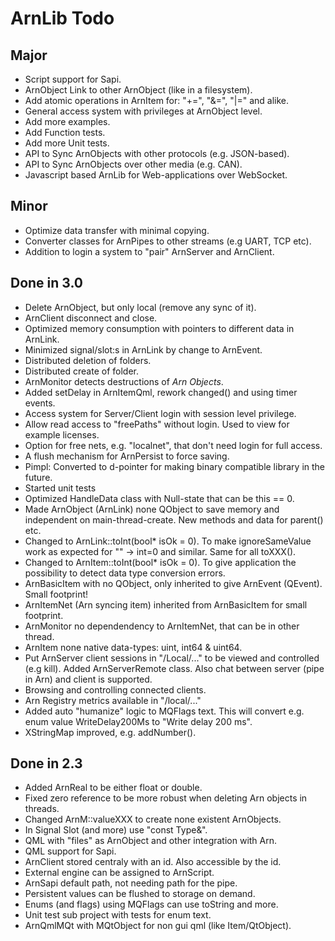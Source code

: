 ArnLib Todo
===========

Major
-----
* Script support for Sapi.
* ArnObject Link to other ArnObject (like in a filesystem).
* Add atomic operations in ArnItem for: "+=", "&=", "|=" and alike.
* General access system with privileges at ArnObject level.
* Add more examples.
* Add Function tests.
* Add more Unit tests.
* API to Sync ArnObjects with other protocols (e.g. JSON-based).
* API to Sync ArnObjects over other media (e.g. CAN).
* Javascript based ArnLib for Web-applications over WebSocket.

Minor
-----
* Optimize data transfer with minimal copying.
* Converter classes for ArnPipes to other streams (e.g UART, TCP etc).
* Addition to login a system to "pair" ArnServer and ArnClient.

Done in 3.0
-----------
* Delete ArnObject, but only local (remove any sync of it).
* ArnClient disconnect and close.
* Optimized memory consumption with pointers to different data in ArnLink.
* Minimized signal/slot:s in ArnLink by change to ArnEvent.
* Distributed deletion of folders.
* Distributed create of folder.
* ArnMonitor detects destructions of _Arn Objects_.
* Added setDelay in ArnItemQml, rework changed() and using timer events.
* Access system for Server/Client login with session level privilege.
* Allow read access to "freePaths" without login. Used to view for example licenses.
* Option for free nets, e.g. "localnet", that don't need login for full access.
* A flush mechanism for ArnPersist to force saving.
* Pimpl: Converted to d-pointer for making binary compatible library in the future.
* Started unit tests
* Optimized HandleData class with Null-state that can be this == 0.
* Made ArnObject (ArnLink) none QObject to save memory and independent on main-thread-create.
  New methods and data for parent() etc.
* Changed to ArnLink::toInt(bool* isOk = 0).
  To make ignoreSameValue work as expected for "" -> int=0 and similar. Same for all toXXX().
* Changed to ArnItem::toInt(bool* isOk = 0).
  To give application the possibility to detect data type conversion errors.
* ArnBasicItem with no QObject, only inherited to give ArnEvent (QEvent). Small footprint!
* ArnItemNet (Arn syncing item) inherited from ArnBasicItem for small footprint.
* ArnMonitor no dependendency to ArnItemNet, that can be in other thread.
* ArnItem none native data-types: uint, int64 & uint64.
* Put ArnServer client sessions in "/Local/..." to be viewed and controlled (e.g kill).
  Added ArnServerRemote class. Also chat between server (pipe in Arn) and client is supported.
* Browsing and controlling connected clients.
* Arn Registry metrics available in "/local/..."
* Added auto "humanize" logic to MQFlags text.
  This will convert e.g. enum value WriteDelay200Ms to "Write delay 200 ms".
* XStringMap improved, e.g. addNumber().

Done in 2.3
-----------
* Added ArnReal to be either float or double.
* Fixed zero reference to be more robust when deleting Arn objects in threads.
* Changed ArnM::valueXXX to create none existent ArnObjects.
* In Signal Slot (and more) use "const Type&".
* QML with "files" as ArnObject and other integration with Arn.
* QML support for Sapi.
* ArnClient stored centraly with an id. Also accessible by the id.
* External engine can be assigned to ArnScript.
* ArnSapi default path, not needing path for the pipe.
* Persistent values can be flushed to storage on demand.
* Enums (and flags) using MQFlags can use toString and more.
* Unit test sub project with tests for enum text.
* ArnQmlMQt with MQtObject for non gui qml (like Item/QtObject).
